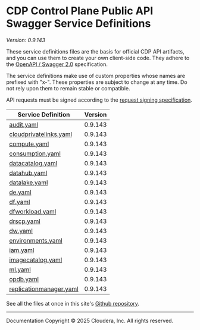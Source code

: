 # CDP Control Plane Public API Swagger Service Definitions

*Version: 0.9.143*

These service definitions files are the basis for official CDP API artifacts,
and you can use them to create your own client-side code. They adhere to the
[OpenAPI / Swagger 2.0](https://swagger.io/specification/v2/) specification.

The service definitions make use of custom properties whose names are prefixed
with "x-". These properties are subject to change at any time. Do not rely upon
them to remain stable or compatible.

API requests must be signed according to the
[request signing specification](request_signing.md).

| Service Definition | Version |
| --- | --- |
| [audit.yaml](./audit.yaml) | 0.9.143 |
| [cloudprivatelinks.yaml](./cloudprivatelinks.yaml) | 0.9.143 |
| [compute.yaml](./compute.yaml) | 0.9.143 |
| [consumption.yaml](./consumption.yaml) | 0.9.143 |
| [datacatalog.yaml](./datacatalog.yaml) | 0.9.143 |
| [datahub.yaml](./datahub.yaml) | 0.9.143 |
| [datalake.yaml](./datalake.yaml) | 0.9.143 |
| [de.yaml](./de.yaml) | 0.9.143 |
| [df.yaml](./df.yaml) | 0.9.143 |
| [dfworkload.yaml](./dfworkload.yaml) | 0.9.143 |
| [drscp.yaml](./drscp.yaml) | 0.9.143 |
| [dw.yaml](./dw.yaml) | 0.9.143 |
| [environments.yaml](./environments.yaml) | 0.9.143 |
| [iam.yaml](./iam.yaml) | 0.9.143 |
| [imagecatalog.yaml](./imagecatalog.yaml) | 0.9.143 |
| [ml.yaml](./ml.yaml) | 0.9.143 |
| [opdb.yaml](./opdb.yaml) | 0.9.143 |
| [replicationmanager.yaml](./replicationmanager.yaml) | 0.9.143 |

See all the files at once in this site's
[Github repository](https://github.com/cloudera/cdp-dev-docs/tree/master/api-docs/swagger).

----

Documentation Copyright © 2025 Cloudera, Inc. All rights reserved.

